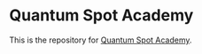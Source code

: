 # Quantum Spot Academy

This is the repository for [Quantum Spot Academy](https://quantumspotacademy.org).
